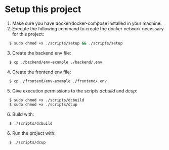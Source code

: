 # Setup this project
1. Make sure you have docker/docker-compose installed in your machine.
2. Execute the following command to create the docker network necessary for this project:
```sh
  $ sudo chmod +x ./scripts/setup && ./scripts/setup
```
3. Create the backend env file:
```sh
  $ cp ./backend/env-example ./backend/.env
```
4. Create the frontend env file:
```sh
  $ cp ./frontend/env-example ./frontend/.env
```
5. Give execution permissions to the scripts *dcbuild* and *dcup*:
```sh
  $ sudo chmod +x ./scripts/dcbuild
  $ sudo chmod +x ./scripts/dcup
```
6. Build with:
```sh
  $ ./scripts/dcbuild
```
6. Run the project with:
```sh
  $ ./scripts/dcup
```
